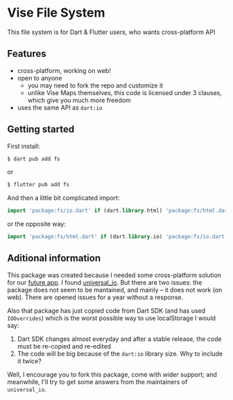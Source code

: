 # Vise File System
This file system is for Dart & Flutter users, who wants cross-platform API

## Features
* cross-platform, working on web!
* open to anyone
	* you may need to fork the repo and customize it
	* unlike Vise Maps themselves, this code is licensed under 3 clauses, which give you much more freedom
* uses the same API as `dart:io`


## Getting started
First install:

```sh
$ dart pub add fs
```

or

```sh
$ flutter pub add fs
```

And then a little bit complicated import:
```dart
import 'package:fs/io.dart' if (dart.library.html) 'package:fs/html.dart';
```

or the opposite way:

```dart
import 'package:fs/html.dart' if (dart.library.io) 'package:fs/io.dart';
```

## Aditional information
This package was created because I needed some cross-platform solution for our [future app](https://github.com/vise-maps/app).
I found [universal_io](https://pub.dev/packages/universal_io). But there are two issues: the package does not seem to be
mantained, and mainly &ndash; it does not work (on web). There are opened issues for a year without a response.

Also that package has just copied code from Dart SDK (and has used `IOOverrides`) which is the worst possible way to use localStorage I would say:

1. Dart SDK changes almost everyday and after a stable release, the code must be re-copied and re-edited
2. The code will be big because of the `dart:io` library size. Why to include it twice?

Well, I encourage you to fork this package, come with wider support; and meanwhile, I'll try to get some answers from the maintainers of `universal_io`.